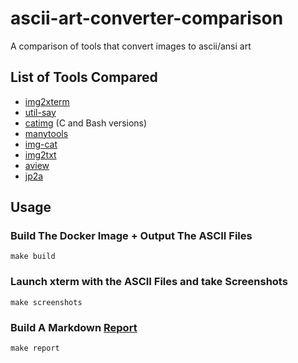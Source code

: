 # ascii-art-converter-comparison

A comparison of tools that convert images to ascii/ansi art

## List of Tools Compared

* [img2xterm](https://github.com/rossy/img2xterm)
* [util-say](https://github.com/maandree/util-say/)
* [catimg](https://github.com/posva/catimg) (C and Bash versions)
* [manytools](https://github.com/maandree/util-say/)
* [img-cat](https://github.com/saikobee/img-cat/)
* [img2txt](http://manpages.ubuntu.com/manpages/hardy/man1/img2txt.1.html)
* [aview](http://aa-project.sourceforge.net/aview/)
* [jp2a](https://csl.name/jp2a/)

## Usage

### Build The Docker Image + Output The ASCII Files

    make build

### Launch xterm with the ASCII Files and take Screenshots

    make screenshots

### Build A Markdown [Report](https://github.com/solarkennedy/ascii-art-converter-comparison/blob/master/report.md)

    make report


